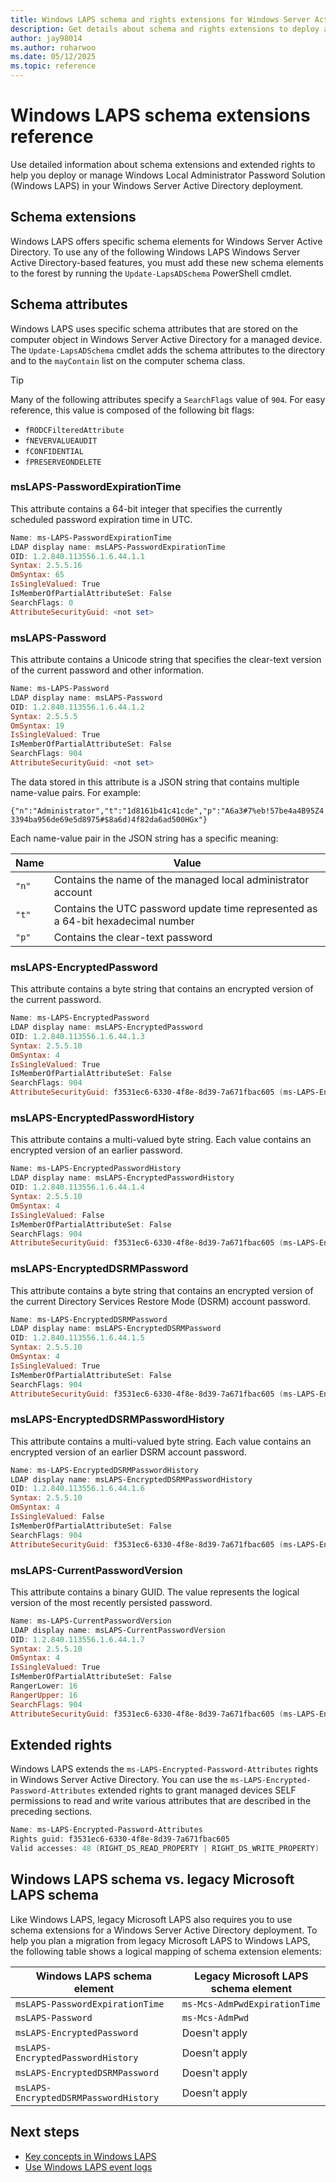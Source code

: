 ```yaml
---
title: Windows LAPS schema and rights extensions for Windows Server Active Directory
description: Get details about schema and rights extensions to deploy and manage Windows Local Administrator Password Solution (Windows LAPS) in Windows Server Active Directory.
author: jay98014
ms.author: roharwoo
ms.date: 05/12/2025
ms.topic: reference
---
```


# Windows LAPS schema extensions reference

Use detailed information about schema extensions and extended rights to help you deploy or manage Windows Local Administrator Password Solution (Windows LAPS) in your Windows Server Active Directory deployment.

## Schema extensions

Windows LAPS offers specific schema elements for Windows Server Active Directory. To use any of the following Windows LAPS Windows Server Active Directory-based features, you must add these new schema elements to the forest by running the `Update-LapsADSchema` PowerShell cmdlet.

## Schema attributes

Windows LAPS uses specific schema attributes that are stored on the computer object in Windows Server Active Directory for a managed device. The `Update-LapsADSchema` cmdlet adds the schema attributes to the directory and to the `mayContain` list on the computer schema class.

> [!TIP]
> Many of the following attributes specify a `SearchFlags` value of `904`. For easy reference, this value is composed of the following bit flags:
>
> - `fRODCFilteredAttribute`
> - `fNEVERVALUEAUDIT`
> - `fCONFIDENTIAL`
> - `fPRESERVEONDELETE`

### msLAPS-PasswordExpirationTime

This attribute contains a 64-bit integer that specifies the currently scheduled password expiration time in UTC.

```powershell
Name: ms-LAPS-PasswordExpirationTime
LDAP display name: msLAPS-PasswordExpirationTime
OID: 1.2.840.113556.1.6.44.1.1
Syntax: 2.5.5.16
OmSyntax: 65
IsSingleValued: True
IsMemberOfPartialAttributeSet: False
SearchFlags: 0
AttributeSecurityGuid: <not set>
```

### msLAPS-Password

This attribute contains a Unicode string that specifies the clear-text version of the current password and other information.

```powershell
Name: ms-LAPS-Password
LDAP display name: msLAPS-Password
OID: 1.2.840.113556.1.6.44.1.2
Syntax: 2.5.5.5
OmSyntax: 19
IsSingleValued: True
IsMemberOfPartialAttributeSet: False
SearchFlags: 904
AttributeSecurityGuid: <not set>
```

The data stored in this attribute is a JSON string that contains multiple name-value pairs. For example:

`{"n":"Administrator","t":"1d8161b41c41cde","p":"A6a3#7%eb!57be4a4B95Z43394ba956de69e5d8975#$8a6d)4f82da6ad500HGx"}`

Each name-value pair in the JSON string has a specific meaning:

|Name|Value|
|---|---|
|`"n"`|Contains the name of the managed local administrator account|
|`"t"`|Contains the UTC password update time represented as a 64-bit hexadecimal number|
|`"p"`|Contains the clear-text password|

### msLAPS-EncryptedPassword

This attribute contains a byte string that contains an encrypted version of the current password.

```powershell
Name: ms-LAPS-EncryptedPassword
LDAP display name: msLAPS-EncryptedPassword
OID: 1.2.840.113556.1.6.44.1.3
Syntax: 2.5.5.10
OmSyntax: 4
IsSingleValued: True
IsMemberOfPartialAttributeSet: False
SearchFlags: 904
AttributeSecurityGuid: f3531ec6-6330-4f8e-8d39-7a671fbac605 (ms-LAPS-Encrypted-Password-Attributes)
```

### msLAPS-EncryptedPasswordHistory

This attribute contains a multi-valued byte string. Each value contains an encrypted version of an earlier password.

```powershell
Name: ms-LAPS-EncryptedPasswordHistory
LDAP display name: msLAPS-EncryptedPasswordHistory
OID: 1.2.840.113556.1.6.44.1.4
Syntax: 2.5.5.10
OmSyntax: 4
IsSingleValued: False
IsMemberOfPartialAttributeSet: False
SearchFlags: 904
AttributeSecurityGuid: f3531ec6-6330-4f8e-8d39-7a671fbac605 (ms-LAPS-Encrypted-Password-Attributes)
```

### msLAPS-EncryptedDSRMPassword

This attribute contains a byte string that contains an encrypted version of the current Directory Services Restore Mode (DSRM) account password.

```powershell
Name: ms-LAPS-EncryptedDSRMPassword
LDAP display name: msLAPS-EncryptedDSRMPassword
OID: 1.2.840.113556.1.6.44.1.5
Syntax: 2.5.5.10
OmSyntax: 4
IsSingleValued: True
IsMemberOfPartialAttributeSet: False
SearchFlags: 904
AttributeSecurityGuid: f3531ec6-6330-4f8e-8d39-7a671fbac605 (ms-LAPS-Encrypted-Password-Attributes)
```

### msLAPS-EncryptedDSRMPasswordHistory

This attribute contains a multi-valued byte string. Each value contains an encrypted version of an earlier DSRM account password.

```powershell
Name: ms-LAPS-EncryptedDSRMPasswordHistory
LDAP display name: msLAPS-EncryptedDSRMPasswordHistory
OID: 1.2.840.113556.1.6.44.1.6
Syntax: 2.5.5.10
OmSyntax: 4
IsSingleValued: False
IsMemberOfPartialAttributeSet: False
SearchFlags: 904
AttributeSecurityGuid: f3531ec6-6330-4f8e-8d39-7a671fbac605 (ms-LAPS-Encrypted-Password-Attributes)
```

### msLAPS-CurrentPasswordVersion

This attribute contains a binary GUID. The value represents the logical version of the most recently persisted password.

```powershell
Name: ms-LAPS-CurrentPasswordVersion
LDAP display name: msLAPS-CurrentPasswordVersion
OID: 1.2.840.113556.1.6.44.1.7
Syntax: 2.5.5.10
OmSyntax: 4
IsSingleValued: True
IsMemberOfPartialAttributeSet: False
RangerLower: 16
RangerUpper: 16
SearchFlags: 904
AttributeSecurityGuid: f3531ec6-6330-4f8e-8d39-7a671fbac605 (ms-LAPS-Encrypted-Password-Attributes)
```

## Extended rights

Windows LAPS extends the `ms-LAPS-Encrypted-Password-Attributes` rights in Windows Server Active Directory. You can use the `ms-LAPS-Encrypted-Password-Attributes` extended rights to grant managed devices SELF permissions to read and write various attributes that are described in the preceding sections.

```powershell
Name: ms-LAPS-Encrypted-Password-Attributes
Rights guid: f3531ec6-6330-4f8e-8d39-7a671fbac605
Valid accesses: 48 (RIGHT_DS_READ_PROPERTY | RIGHT_DS_WRITE_PROPERTY)
```

## Windows LAPS schema vs. legacy Microsoft LAPS schema

Like Windows LAPS, legacy Microsoft LAPS also requires you to use schema extensions for a Windows Server Active Directory deployment. To help you plan a migration from legacy Microsoft LAPS to Windows LAPS, the following table shows a logical mapping of schema extension elements:

|Windows LAPS schema element|Legacy Microsoft LAPS schema element|
|---|---|
|`msLAPS-PasswordExpirationTime`|`ms-Mcs-AdmPwdExpirationTime`|
|`msLAPS-Password`|`ms-Mcs-AdmPwd`|
|`msLAPS-EncryptedPassword`|Doesn't apply|
|`msLAPS-EncryptedPasswordHistory`|Doesn't apply|
|`msLAPS-EncryptedDSRMPassword`|Doesn't apply|
|`msLAPS-EncryptedDSRMPasswordHistory`|Doesn't apply|

## Next steps

- [Key concepts in Windows LAPS](laps-concepts-overview.md)
- [Use Windows LAPS event logs](laps-management-event-log.md)
